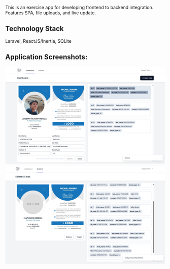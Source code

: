 This is an exercise app for developing frontend to backend integration. Features SPA, file uploads, and live update.

## Technology Stack

Laravel, ReactJS/Inertia, SQLite

## Application Screenshots:

![Screenshot](pictures/screen1.png?raw=true 'Screenshot')
![Screenshot](pictures/screen2.png?raw=true 'Screenshot')
